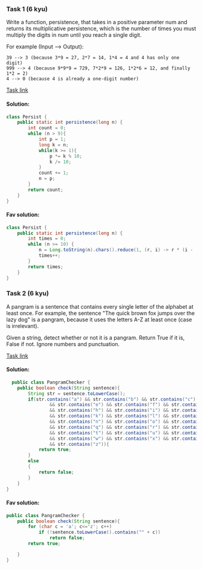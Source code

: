 ### Task 1 (6 kyu)

Write a function, persistence, that takes in a positive parameter num and returns its multiplicative persistence, which is the number of times you must multiply the digits in num until you reach a single digit.

For example (Input --> Output):

```
39 --> 3 (because 3*9 = 27, 2*7 = 14, 1*4 = 4 and 4 has only one digit)
999 --> 4 (because 9*9*9 = 729, 7*2*9 = 126, 1*2*6 = 12, and finally 1*2 = 2)
4 --> 0 (because 4 is already a one-digit number)
```

[Task link](https://www.codewars.com/kata/55bf01e5a717a0d57e0000ec/java)

#### Solution:

```Java
class Persist {
    public static int persistence(long n) {
        int count = 0;
        while (n > 9){
            int p = 1;
            long k = n;
            while(k >= 1){
                p *= k % 10;
                k /= 10;
            }
            count += 1;
            n = p;
        }
        return count;
    }
}                                                                                                                                       
```

#### Fav solution:

```Java
class Persist {
    public static int persistence(long n) {
        int times = 0;
        while (n >= 10) {
            n = Long.toString(n).chars().reduce(1, (r, i) -> r * (i - '0'));
            times++;
        }
        return times;
    }
}
```
### Task 2 (6 kyu)

A pangram is a sentence that contains every single letter of the alphabet at least once. For example, the sentence "The quick brown fox jumps over the lazy dog" is a pangram, because it uses the letters A-Z at least once (case is irrelevant).

Given a string, detect whether or not it is a pangram. Return True if it is, False if not. Ignore numbers and punctuation.

[Task link](https://www.codewars.com/kata/545cedaa9943f7fe7b000048/train/java)

#### Solution:

```Java
  public class PangramChecker {
    public boolean check(String sentence){
        String str = sentence.toLowerCase();
        if(str.contains("a") && str.contains("b") && str.contains("c") && str.contains("d")
                && str.contains("e") && str.contains("f") && str.contains("g")
                && str.contains("h") && str.contains("i") && str.contains("j")
                && str.contains("k") && str.contains("l") && str.contains("m")
                && str.contains("n") && str.contains("o") && str.contains("p")
                && str.contains("q") && str.contains("r") && str.contains("s")
                && str.contains("t") && str.contains("u") && str.contains("v")
                && str.contains("w") && str.contains("x") && str.contains("y")
                && str.contains("z")){
            return true;
        }
        else
        {
            return false;
        }
    }
}                                                                                                                                 
```

#### Fav solution:

```Java
public class PangramChecker {
    public boolean check(String sentence){
        for (char c = 'a'; c<='z'; c++)
            if (!sentence.toLowerCase().contains("" + c))
                return false;
        return true;

    }
}
```